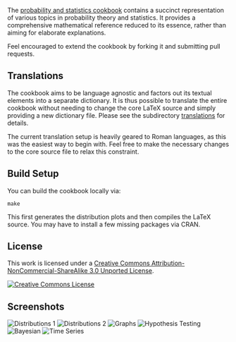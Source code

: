 The [probability and statistics cookbook][stat-cookbook] contains a succinct
representation of various topics in probability theory and statistics. It
provides a comprehensive mathematical reference reduced to its essence, rather
than aiming for elaborate explanations.

Feel encouraged to extend the cookbook by forking it and submitting pull
requests.

Translations
------------

The cookbook aims to be language agnostic and factors out its textual elements
into a separate dictionary. It is thus possible to translate the entire
cookbook without needing to change the core LaTeX source and simply providing a
new dictionary file. Please see the subdirectory [translations](translations)
for details.

The current translation setup is heavily geared to Roman languages, as this was
the easiest way to begin with. Feel free to make the necessary changes to the
core source file to relax this constraint.

Build Setup
-----------

You can build the cookbook locally via:

    make

This first generates the distribution plots and then compiles the LaTeX source.
You may have to install a few missing packages via CRAN.

License
-------

This work is licensed under a [Creative Commons
Attribution-NonCommercial-ShareAlike 3.0 Unported License][by-nc-sa].

[![Creative Commons License][by-nc-sa-img]][by-nc-sa]

Screenshots
-----------

![Distributions 1](http://matthias.vallentin.net/blog/2010/10/dist-disc.png)
![Distributions 2](http://matthias.vallentin.net/blog/2010/10/dist-cont.png)
![Graphs](http://matthias.vallentin.net/blog/2010/10/dist-cont-figs.png)
![Hypothesis Testing](http://matthias.vallentin.net/blog/2010/10/hyp-test.png)
![Bayesian](http://matthias.vallentin.net/blog/2010/10/bayesian.png)
![Time Series](http://matthias.vallentin.net/blog/2010/10/time-series.png)

[stat-cookbook]: http://matthias.vallentin.net/probability-and-statistics-cookbook/
[by-nc-sa]: http://creativecommons.org/licenses/by-nc-sa/3.0/
[by-nc-sa-img]: http://i.creativecommons.org/l/by-nc-sa/3.0/88x31.png
